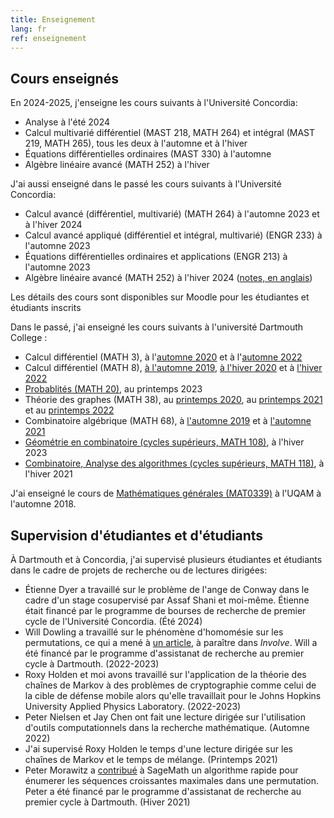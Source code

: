 ```yaml
---
title: Enseignement
lang: fr
ref: enseignement
---
```


## Cours enseignés
En 2024-2025, j'enseigne les cours suivants à l'Université Concordia:
 * Analyse à l'été 2024
 * Calcul multivarié différentiel (MAST 218, MATH 264) et intégral (MAST 219, MATH 265), tous les deux à l'automne et à l'hiver 
 * Équations différentielles ordinaires (MAST 330) à l'automne
 * Algèbre linéaire avancé (MATH 252) à l'hiver
 
J'ai aussi enseigné dans le passé les cours suivants à l'Université Concordia:
 * Calcul avancé (différentiel, multivarié) (MATH 264) à l'automne 2023 et à l'hiver 2024
 * Calcul avancé appliqué (différentiel et intégral, multivarié) (ENGR 233) à l'automne 2023
 * Équations différentielles ordinaires et applications (ENGR 213) à l'automne 2023
 * Algèbre linéaire avancé (MATH 252) à l'hiver 2024 ([notes, en anglais](MATH252_All_lectures_2024.pdf))

Les détails des cours sont disponibles sur Moodle pour les étudiantes et étudiants inscrits

Dans le passé, j'ai enseigné les cours suivants à l'université Dartmouth College :
 * Calcul différentiel (MATH 3), à l'[automne 2020](https://math.dartmouth.edu/~m3f20) et à l'[automne 2022](https://canvas.dartmouth.edu/courses/54901)
 * Calcul différentiel (MATH 8), [à l'automne 2019](https://math.dartmouth.edu/~m8f19), [à l'hiver 2020](https://math.dartmouth.edu/~m8w20) et à [l'hiver 2022](https://canvas.dartmouth.edu/courses/50321/)
 * [Probablités (MATH 20)](https://canvas.dartmouth.edu/courses/58340), au printemps 2023
 * Théorie des graphes (MATH 38), au [printemps 2020](https://math.dartmouth.edu/~m38s20), au [printemps 2021](https://canvas.dartmouth.edu/courses/46201) et au [printemps 2022](https://canvas.dartmouth.edu/courses/52242/)
 * Combinatoire algébrique (MATH 68), à [l'automne 2019](https://math.dartmouth.edu/~m68f19) et à [l'automne 2021](https://math.dartmouth.edu/~m68f21)
 * [Géométrie en combinatoire (cycles supérieurs, MATH 108)](https://canvas.dartmouth.edu/courses/56422), à l'hiver 2023
 * [Combinatoire, Analyse des algorithmes (cycles supérieurs, MATH 118)](https://canvas.dartmouth.edu/courses/44288), à l'hiver 2021

J'ai enseigné le cours de [Mathématiques générales (MAT0339)](mat0339.html) à l'UQAM à l'automne 2018.


## Supervision d'étudiantes et d'étudiants


À Dartmouth et à Concordia, j'ai supervisé plusieurs étudiantes et étudiants dans le cadre de projets de recherche ou de lectures dirigées:
* Étienne Dyer a travaillé sur le problème de l'ange de Conway dans le cadre d'un stage cosupervisé par Assaf Shani et moi-même. Étienne était financé par le programme de bourses de recherche de premier cycle de l'Université Concordia. (Été 2024)
* Will Dowling a travaillé sur le phénomène d'homomésie sur les permutations, ce qui a mené à [un article](https://arxiv.org/abs/2312.02383), à paraître dans _Involve_. Will a été financé par le programme d'assistanat de recherche au premier cycle à Dartmouth. (2022-2023)
* Roxy Holden et moi avons travaillé sur l'application de la théorie des chaînes de Markov à des problèmes de cryptographie comme celui de la cible de défense mobile alors qu'elle travaillait pour le Johns Hopkins University Applied Physics Laboratory. (2022-2023)
* Peter Nielsen et Jay Chen ont fait une lecture dirigée sur l'utilisation d'outils computationnels dans la recherche mathématique. (Automne 2022)
* J'ai supervisé Roxy Holden le temps d'une lecture dirigée sur les chaînes de Markov et le temps de mélange. (Printemps 2021)
* Peter Morawitz a [contribué](https://github.com/sagemath/sage/issues/31451) à SageMath un algorithme rapide pour énumerer les séquences croissantes maximales dans une permutation. Peter a été financé par le programme d'assistanat de recherche au premier cycle à Dartmouth. (Hiver 2021)

